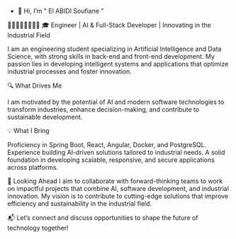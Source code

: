 - 👋 Hi, I’m " El ABIDI Soufiane "
  
🛑🛑🛑🛑🛑🛑🛑🛑
🎓 Engineer | AI & Full-Stack Developer | Innovating in the Industrial Field

I am an engineering student specializing in Artificial Intelligence and Data Science,
with strong skills in back-end and front-end development. 
My passion lies in developing intelligent systems and applications that optimize
industrial processes and foster innovation.

🔍 What Drives Me

I am motivated by the potential of AI and modern software technologies to transform industries, 
enhance decision-making, and contribute to sustainable development.

💡 What I Bring

Proficiency in Spring Boot, React, Angular, Docker, and PostgreSQL.
Experience building AI-driven solutions tailored to industrial needs.
A solid foundation in developing scalable, responsive, and secure applications across platforms.

🌟 Looking Ahead
I aim to collaborate with forward-thinking teams to work on impactful projects that combine AI,
software development, and industrial innovation. 
My vision is to contribute to cutting-edge solutions that improve efficiency and sustainability in the industrial field.

📬 Let’s connect and discuss opportunities to shape the future of technology together!
